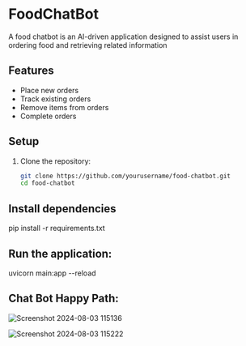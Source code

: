 # FoodChatBot
A food chatbot is an AI-driven application designed to assist users in ordering food and retrieving related information


## Features

- Place new orders
- Track existing orders
- Remove items from orders
- Complete orders

## Setup

1. Clone the repository:
   ```sh
   git clone https://github.com/yourusername/food-chatbot.git
   cd food-chatbot
   

## Install dependencies
   
   pip install -r requirements.txt
   

## Run the application:
   uvicorn main:app --reload

## Chat Bot Happy Path:
![Screenshot 2024-08-03 115136](https://github.com/user-attachments/assets/a06c00c0-bfe8-47e0-a15a-a103412b9b78)



![Screenshot 2024-08-03 115222](https://github.com/user-attachments/assets/c2ad21d8-fc3f-4ba9-9a0a-6fbb29e6f353)



